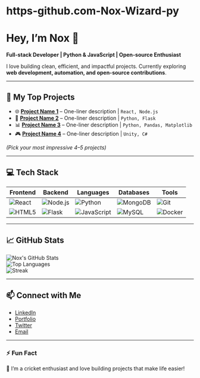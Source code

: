 # https-github.com-Nox-Wizard-py
# Hey, I’m Nox 👋

**Full-stack Developer | Python & JavaScript | Open-source Enthusiast**

I love building clean, efficient, and impactful projects. Currently exploring **web development, automation, and open-source contributions**.  

---

## 🔭 My Top Projects

- 🌐 **[Project Name 1](https://github.com/yourusername/project1)** – One-liner description | `React, Node.js`  
- 🤖 **[Project Name 2](https://github.com/yourusername/project2)** – One-liner description | `Python, Flask`  
- 📊 **[Project Name 3](https://github.com/yourusername/project3)** – One-liner description | `Python, Pandas, Matplotlib`  
- 🎮 **[Project Name 4](https://github.com/yourusername/project4)** – One-liner description | `Unity, C#`  

*(Pick your most impressive 4–5 projects)*

---

## 💻 Tech Stack

| Frontend | Backend | Languages | Databases | Tools |
|----------|---------|----------|-----------|-------|
| ![React](https://img.shields.io/badge/React-61DAFB?logo=react&logoColor=black) | ![Node.js](https://img.shields.io/badge/Node.js-339933?logo=node.js&logoColor=white) | ![Python](https://img.shields.io/badge/Python-3776AB?logo=python&logoColor=white) | ![MongoDB](https://img.shields.io/badge/MongoDB-47A248?logo=mongodb&logoColor=white) | ![Git](https://img.shields.io/badge/Git-F05032?logo=git&logoColor=white) |
| ![HTML5](https://img.shields.io/badge/HTML5-E34F26?logo=html5&logoColor=white) | ![Flask](https://img.shields.io/badge/Flask-000000?logo=flask&logoColor=white) | ![JavaScript](https://img.shields.io/badge/JavaScript-F7DF1E?logo=javascript&logoColor=black) | ![MySQL](https://img.shields.io/badge/MySQL-4479A1?logo=mysql&logoColor=white) | ![Docker](https://img.shields.io/badge/Docker-2496ED?logo=docker&logoColor=white) |

---

## 📈 GitHub Stats

![Nox's GitHub Stats](https://github-readme-stats.vercel.app/api?username=yourusername&show_icons=true&theme=radical)  
![Top Languages](https://github-readme-stats.vercel.app/api/top-langs/?username=yourusername&layout=compact&theme=radical)  
![Streak](https://github-readme-streak-stats.herokuapp.com/?user=yourusername&theme=tokyonight)

---

## 📫 Connect with Me

- [LinkedIn](https://www.linkedin.com/in/nazmul-hossain-10b335341/)  
- [Portfolio](https://yourportfolio.com)  
- [Twitter](https://x.com/Nox_Wizard_py)  
- [Email](mailto:hossainazmul132@gmail.com)

---

### ⚡ Fun Fact
🏏 I’m a cricket enthusiast and love building projects that make life easier!
